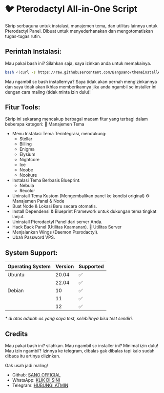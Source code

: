 # :bird: Pterodactyl All-in-One Script

Skrip serbaguna untuk instalasi, manajemen tema, dan utilitas lainnya untuk Pterodactyl Panel. Dibuat untuk menyederhanakan dan mengotomatiskan tugas-tugas rutin.

## Perintah Instalasi:

Mau pakai bash ini? Silahkan saja, saya izinkan anda untuk memakainya.
```bash
bash <(curl -s https://raw.githubusercontent.com/Bangsano/themeinstaller/main/install.sh)
```

Mau ngambil sc bash installernya? Saya tidak akan pernah mengizinkannya dan saya tidak akan ikhlas memberikannya jika anda ngambil sc installer ini dengan cara maling (tidak minta izin dulu)!

## Fitur Tools:

Skrip ini sekarang mencakup berbagai macam fitur yang terbagi dalam beberapa kategori:
🎨 Manajemen Tema
 * Menu Instalasi Tema Terintegrasi, mendukung:
   * Stellar
   * Billing
   * Enigma
   * Elysium
   * Nightcore
   * Ice
   * Noobe
   * Nookure
 * Instalasi Tema Berbasis Blueprint:
   * Nebula
   * Recolor
 * Uninstall Tema Kustom (Mengembalikan panel ke kondisi original)
⚙️ Manajemen Panel & Node
 * Buat Node & Lokasi Baru secara otomatis.
 * Install Dependensi & Blueprint Framework untuk dukungan tema tingkat lanjut.
 * Uninstall Pterodactyl Panel dari server Anda.
 * Hack Back Panel (Utilitas Keamanan).
🔧 Utilitas Server
 * Menjalankan Wings (Daemon Pterodactyl).
 * Ubah Password VPS.

## System Support:

| Operating System | Version | Supported          |
| ---------------- | ------- | ------------------ |
| Ubuntu           | 20.04   | :white_check_mark: |
|                  | 22.04   | :white_check_mark: |
| Debian           | 10      | :white_check_mark: |
|                  | 11      | :white_check_mark: |
|                  | 12      | :white_check_mark: |

_\* di atas adalah os yang saya test, selebihnya bisa test sendiri._


## Credits 
Mau pakai bash ini? silahkan.
Mau ngambil sc installer ini? Minimal izin dulu!
Mau izin ngambil? Izinnya ke telegram, dibalas gak dibalas tapi kalo sudah dibaca itu artinya diizinkan.

Gak usah jadi maling!

- Github: [SANO OFFICIAL](https://github.com/Bangsano)
- WhatsApp: [KLIK DI SINI](https://whatsapp.com/channel/0029Vaji4SeLtOj6DEp4CO3G)
- Telegram: [HUBUNGI ATMIN](https://t.me/batuofc)